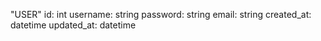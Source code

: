 "USER"
id: int
username: string
password: string
email: string
created_at: datetime
updated_at: datetime
